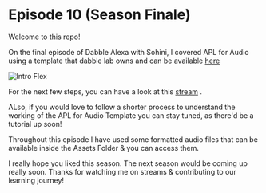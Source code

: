 # Episode 10 (Season Finale)

Welcome to this repo! 

On the final episode of Dabble Alexa with Sohini, I covered APL for Audio using a template that dabble lab owns and can be available [here](https://github.com/dabblelab/alexa-apl-for-audio-template)
 
![Intro Flex](https://raw.githubusercontent.com/dabblelab/dabble-alexa-with-sohini/main/E10-alexa-apl-for-audio/Assets/APLA.png)

For the next few steps, you can have a look at this [stream](https://youtu.be/84biWBPo6W8) . 

ALso, if you would love to follow a shorter process to understand the working of the APL for Audio Template you can stay tuned, as there'd be a tutorial up soon!

Throughout this episode I have used some formatted audio files that can be available inside the Assets Folder & you can access them.

I really hope you liked this season. The next season would be coming up really soon. Thanks for watching me on streams & contributing to our learning journey! 
